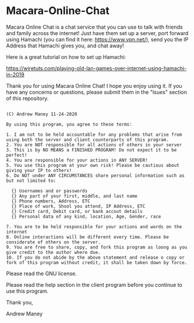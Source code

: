 # Macara-Online-Chat
Macara Online Chat is a chat service that you can use to talk with friends and family across the internet! Just have them set up a server, 
port forward using Hamachi (you can find it here: https://www.vpn.net/), send you the IP Address that Hamachi gives you, and chat away! 

Here is a great tutorial on how to set up Hamachi: 

https://wiretuts.com/playing-old-lan-games-over-internet-using-hamachi-in-2019


Thank you for using Macara Online Chat! I hope you enjoy using it.
If you have any concerns or questions, please submit them in the "Isues" section of this repository.

~~~Legal Stuff~~~

(C) Andrew Maney 11-24-2020

By using this program, you agree to these terms:

1. I am not to be held accountable for any problems that arise from using both the server and client counterparts of this program.
2. You are NOT responsible for all actions of others in your server
3. This is by NO MEANS a FINISHED PROGRAM! Do not expect it to be perfect!
4. You are responsible for your actions in ANY SERVER!
5. You use this program at your own risk! Please be cautious about giving your IP to others!
6. Do NOT under ANY CIRCUMSTANCES share personal information such as but not limited to:

  {} Usernames and or passwords
  {} Any part of your first, middle, and last name
  {} Phone numbers, Address, ETC
  {} Place of work, Shool you attend, IP Address, ETC
  {} Credit card, Debit card, or bank accout details
  {} Personal data of any kind, location, Age, Gender, race

7. You are to be held responsible for your actions and words on the internet
8. Online interactions will be different every time. Please be considerate of others on the server.
9. You are free to share, copy, and fork this program as loong as you give credit to the author where due.
10. If you do not abide by the above statement and release o copy or fork of this program without credit, it shall be taken down by force.

~~~~~~~~~~~~~~~~~~~

Please read the GNU license.

Please read the help section in the client program before you continue to use this program.

Thank you,

Andrew Maney
